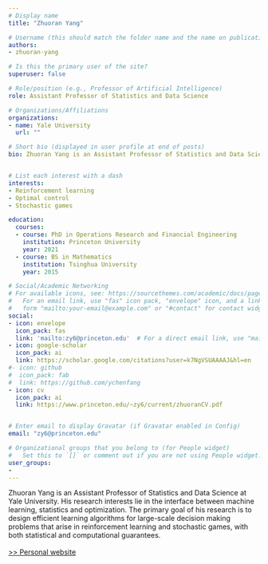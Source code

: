 ```yaml
---
# Display name
title: "Zhuoran Yang"

# Username (this should match the folder name and the name on publications)
authors:
- zhuoran-yang

# Is this the primary user of the site?
superuser: false

# Role/position (e.g., Professor of Artificial Intelligence)
role: Assistant Professor of Statistics and Data Science

# Organizations/Affiliations
organizations:
- name: Yale University
  url: ""

# Short bio (displayed in user profile at end of posts)
bio: Zhuoran Yang is an Assistant Professor of Statistics and Data Science at Yale University. His research interests lie in the interface between machine learning, statistics and optimization. The primary goal of his research is to design efficient learning algorithms for large-scale decision making problems that arise in reinforcement learning and stochastic games, with both statistical and computational guarantees.


# List each interest with a dash
interests:
- Reinforcement learning 
- Optimal control
- Stochastic games

education:
  courses:
  - course: PhD in Operations Research and Financial Engineering
    institution: Princeton University
    year: 2021  
  - course: BS in Mathematics
    institution: Tsinghua University
    year: 2015

# Social/Academic Networking
# For available icons, see: https://sourcethemes.com/academic/docs/page-builder/#icons
#   For an email link, use "fas" icon pack, "envelope" icon, and a link in the
#   form "mailto:your-email@example.com" or "#contact" for contact widget.
social:
- icon: envelope
  icon_pack: fas
  link: 'mailto:zy6@princeton.edu'  # For a direct email link, use "mailto:test@example.org".
- icon: google-scholar
  icon_pack: ai
  link: https://scholar.google.com/citations?user=k7NgVSUAAAAJ&hl=en
#- icon: github
#  icon_pack: fab
#  link: https://github.com/ychenfang
- icon: cv
  icon_pack: ai
  link: https://www.princeton.edu/~zy6/current/zhuoranCV.pdf


# Enter email to display Gravatar (if Gravatar enabled in Config)
email: "zy6@princeton.edu"

# Organizational groups that you belong to (for People widget)
#   Set this to `[]` or comment out if you are not using People widget.
user_groups:
- 
---
```

Zhuoran Yang is an Assistant Professor of Statistics and Data Science at Yale University. His research interests lie in the interface between machine learning, statistics and optimization. The primary goal of his research is to design efficient learning algorithms for large-scale decision making problems that arise in reinforcement learning and stochastic games, with both statistical and computational guarantees.
\
\
[>> Personal website](https://www.princeton.edu/~zy6/)


